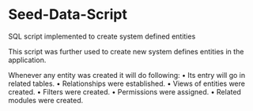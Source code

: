 # Seed-Data-Script

SQL script implemented to create system defined entities

This script was further used to create new system defines entities in the application.

Whenever any entity was created it will do following:
•	Its entry will go in related tables.
•	Relationships were established.
•	Views of entities were created.
•	Filters were created.
•	Permissions were assigned.
•	Related modules were created.
